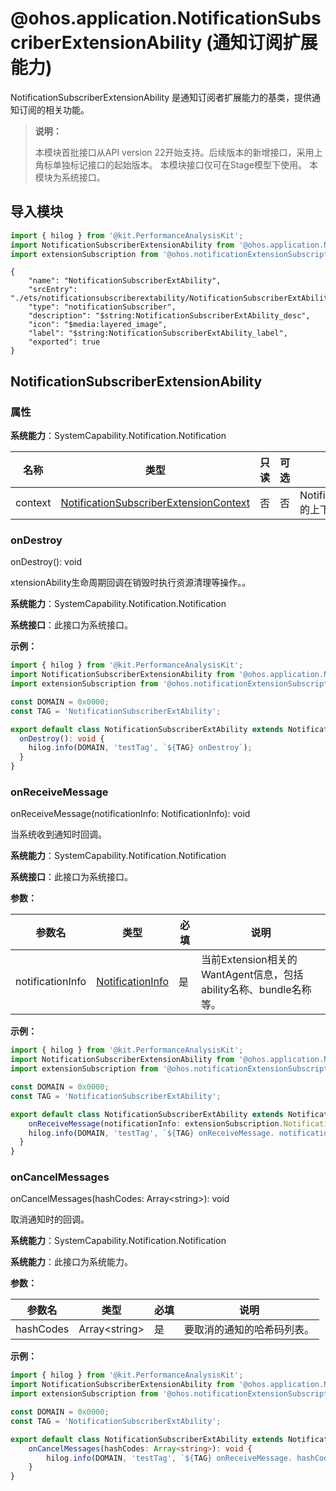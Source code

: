 # @ohos.application.NotificationSubscriberExtensionAbility (通知订阅扩展能力)
<!--Kit: Notification Kit-->
<!--Subsystem: Notification-->
<!--Owner: @cheerful_ricky-->
<!--Designer: @dongqingran-->
<!--Tester: @wanghong1997-->
<!--Adviser: @fang-jinxu-->

NotificationSubscriberExtensionAbility 是通知订阅者扩展能力的基类，提供通知订阅的相关功能。

> **说明：**
>
> 本模块首批接口从API version 22开始支持。后续版本的新增接口，采用上角标单独标记接口的起始版本。
> 本模块接口仅可在Stage模型下使用。
> 本模块为系统接口。

## 导入模块

```ts
import { hilog } from '@kit.PerformanceAnalysisKit';
import NotificationSubscriberExtensionAbility from '@ohos.application.NotificationSubscriberExtensionAbility'
import extensionSubscription from '@ohos.notificationExtensionSubscription';
```
```json5
{
    "name": "NotificationSubscriberExtAbility",
    "srcEntry": "./ets/notificationsubscriberextability/NotificationSubscriberExtAbility.ets",
    "type": "notificationSubscriber",
    "description": "$string:NotificationSubscriberExtAbility_desc",
    "icon": "$media:layered_image",
    "label": "$string:NotificationSubscriberExtAbility_label",
    "exported": true
}
```

## NotificationSubscriberExtensionAbility

### 属性

**系统能力**：SystemCapability.Notification.Notification


| 名称 | 类型 | 只读 | 可选 | 说明 |
| -------- | -------- | -------- | -------- | -------- |
| context | [NotificationSubscriberExtensionContext](js-apis-application-NotificationSubscriberExtensionContext.md)  | 否 | 否 | NotificationSubscriberExtensionAbility的上下文环境。|


### onDestroy

onDestroy(): void

xtensionAbility生命周期回调在销毁时执行资源清理等操作。。

**系统能力**：SystemCapability.Notification.Notification

**系统接口**：此接口为系统接口。


**示例：**

```ts
import { hilog } from '@kit.PerformanceAnalysisKit';
import NotificationSubscriberExtensionAbility from '@ohos.application.NotificationSubscriberExtensionAbility'
import extensionSubscription from '@ohos.notificationExtensionSubscription';

const DOMAIN = 0x0000;
const TAG = 'NotificationSubscriberExtAbility';

export default class NotificationSubscriberExtAbility extends NotificationSubscriberExtensionAbility {
  onDestroy(): void {
    hilog.info(DOMAIN, 'testTag', `${TAG} onDestroy`);
  }
}
```

### onReceiveMessage

onReceiveMessage(notificationInfo: NotificationInfo): void

当系统收到通知时回调。

**系统能力**：SystemCapability.Notification.Notification

**系统接口**：此接口为系统接口。

**参数：**

| 参数名 | 类型 | 必填 | 说明 |
| -------- | -------- | -------- | -------- |
| notificationInfo |  [NotificationInfo](../apis-notification-kit/js-apis-inner-notification-notificationInfo.md) | 是 | 当前Extension相关的WantAgent信息，包括ability名称、bundle名称等。|
**示例：**

```ts
import { hilog } from '@kit.PerformanceAnalysisKit';
import NotificationSubscriberExtensionAbility from '@ohos.application.NotificationSubscriberExtensionAbility'
import extensionSubscription from '@ohos.notificationExtensionSubscription';

const DOMAIN = 0x0000;
const TAG = 'NotificationSubscriberExtAbility';

export default class NotificationSubscriberExtAbility extends NotificationSubscriberExtensionAbility {
    onReceiveMessage(notificationInfo: extensionSubscription.NotificationInfo): void {
    hilog.info(DOMAIN, 'testTag', `${TAG} onReceiveMessage. notificationInfo: ${JSON.stringify(notificationInfo)}`);
  }
}
```

### onCancelMessages

onCancelMessages(hashCodes: Array\<string>): void

取消通知时的回调。

**系统能力**：SystemCapability.Notification.Notification

**系统能力**：此接口为系统能力。

**参数：**

| 参数名 | 类型 | 必填 | 说明 |
| -------- | -------- | -------- | -------- |
| hashCodes |  Array\<string\>| 是 | 要取消的通知的哈希码列表。|

**示例：**

```ts
import { hilog } from '@kit.PerformanceAnalysisKit';
import NotificationSubscriberExtensionAbility from '@ohos.application.NotificationSubscriberExtensionAbility'
import extensionSubscription from '@ohos.notificationExtensionSubscription';

const DOMAIN = 0x0000;
const TAG = 'NotificationSubscriberExtAbility';

export default class NotificationSubscriberExtAbility extends NotificationSubscriberExtensionAbility {
    onCancelMessages(hashCodes: Array<string>): void {
        hilog.info(DOMAIN, 'testTag', `${TAG} onReceiveMessage. hashCodes: ${JSON.stringify(hashCodes)}`);
    }
}
```